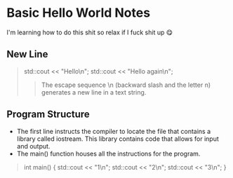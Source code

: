 # Basic Hello World Notes

I'm learning how to do this shit so relax if I fuck shit up 😋

## New Line

> std::cout << "Hello\n";
> std::cout << "Hello again\n";
>
> > The escape sequence \n (backward slash and the letter n) generates a new line in a text string.

## Program Structure

- The first line instructs the compiler to locate the file that contains a library called iostream. This library contains code that allows for input and output.
- The main() function houses all the instructions for the program.

> int main() {
> std::cout << "1\n"; std::cout << "2\n"; std::cout << "3\n";
> }
